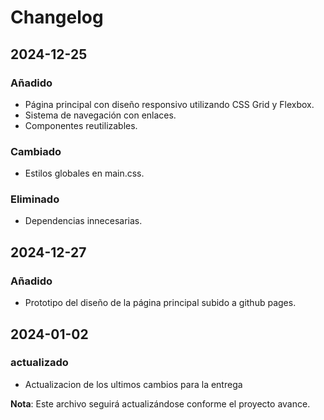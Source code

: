 # Changelog

## 2024-12-25
### Añadido
- Página principal con diseño responsivo utilizando CSS Grid y Flexbox.
- Sistema de navegación con enlaces.
- Componentes reutilizables.

### Cambiado
- Estilos globales en main.css.

### Eliminado
- Dependencias innecesarias.

## 2024-12-27
### Añadido
- Prototipo del diseño de la página principal subido a github pages.

## 2024-01-02
### actualizado

- Actualizacion de los ultimos cambios para la entrega

**Nota**: Este archivo seguirá actualizándose conforme el proyecto avance.
